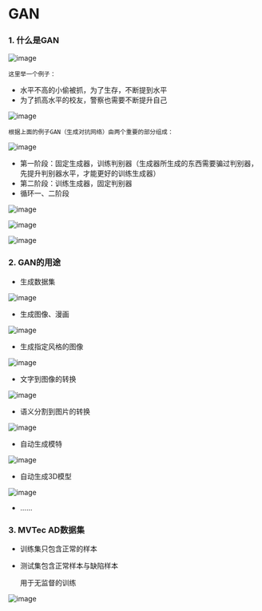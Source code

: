 # GAN

### 1. 什么是GAN

​![image](assets/image-20240827213423-cxuaa3g.png)​

	这里举一个例子：

* 水平不高的小偷被抓，为了生存，不断提到水平
* 为了抓高水平的校友，警察也需要不断提升自己

​![image](assets/image-20240827214007-1o09c2x.png)​

	根据上面的例子GAN（生成对抗网络）由两个重要的部分组成：

​![image](assets/image-20240827214225-gsv3atq.png)​

* 第一阶段：固定生成器，训练判别器（生成器所生成的东西需要骗过判别器，先提升判别器水平，才能更好的训练生成器）
* 第二阶段：训练生成器，固定判别器
* 循环一、二阶段

​![image](assets/image-20240827214507-1gvpbkz.png)​

​![image](assets/image-20240827214515-86vxzls.png)​

​![image](assets/image-20240827214554-nsivxox.png)​

### 2. GAN的用途

* 生成数据集

​![image](assets/image-20240827214710-ygb6zou.png)​

* 生成图像、漫画

​![image](assets/image-20240827214726-pthmtd7.png)​

* 生成指定风格的图像

​![image](assets/image-20240827214752-mqmtd1j.png)​

* 文字到图像的转换

​![image](assets/image-20240827214813-uezi71b.png)​

* 语义分割到图片的转换

​![image](assets/image-20240827214838-cgbqp5g.png)​

* 自动生成模特

​![image](assets/image-20240827214858-piq63mn.png)​

* 自动生成3D模型

​![image](assets/image-20240827215013-rfgea25.png)​

* ......

### 3. MVTec AD数据集

* 训练集只包含正常的样本
* 测试集包含正常样本与缺陷样本

	用于无监督的训练

​![image](assets/image-20240827215607-qbl51t8.png)​

‍
